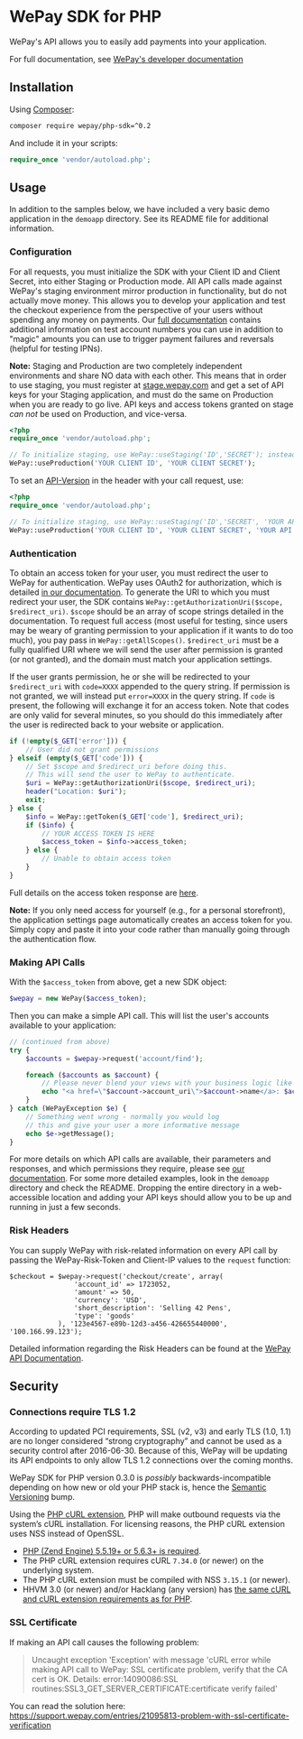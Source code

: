WePay SDK for PHP
=============

WePay's API allows you to easily add payments into your application.

For full documentation, see [WePay's developer documentation](https://www.wepay.com/developer)

Installation
------------

Using [Composer]:
```bash
composer require wepay/php-sdk=^0.2
```

And include it in your scripts:

```php
require_once 'vendor/autoload.php';
```


Usage
-----

In addition to the samples below, we have included a very basic demo application in the `demoapp` directory. See its README file for additional information.

### Configuration ###

For all requests, you must initialize the SDK with your Client ID and Client Secret, into either Staging or Production mode. All API calls made against WePay's staging environment mirror production in functionality, but do not actually move money. This allows you to develop your application and test the checkout experience from the perspective of your users without spending any money on payments.  Our [full documentation](https://www.wepay.com/developer) contains additional information on test account numbers you can use in addition to "magic" amounts you can use to trigger payment failures and reversals (helpful for testing IPNs).

**Note:** Staging and Production are two completely independent environments and share NO data with each other. This means that in order to use staging, you must register at [stage.wepay.com](https://stage.wepay.com/developer) and get a set of API keys for your Staging application, and must do the same on Production when you are ready to go live. API keys and access tokens granted on stage *can not* be used on Production, and vice-versa.

```php
<?php
require_once 'vendor/autoload.php';

// To initialize staging, use WePay::useStaging('ID','SECRET'); instead.
WePay::useProduction('YOUR CLIENT ID', 'YOUR CLIENT SECRET'); 
```

To set an [API-Version](https://www.wepay.com/developer/reference/versioning) in the header with your call request, use:

```php
<?php
require_once 'vendor/autoload.php';

// To initialize staging, use WePay::useStaging('ID','SECRET', 'YOUR API VERSION'); instead.
WePay::useProduction('YOUR CLIENT ID', 'YOUR CLIENT SECRET', 'YOUR API VERSION');
```


### Authentication ###

To obtain an access token for your user, you must redirect the user to WePay for authentication. WePay uses OAuth2 for authorization, which is detailed [in our documentation](https://www.wepay.com/developer/reference/oauth2). To generate the URI to which you must redirect your user, the SDK contains `WePay::getAuthorizationUri($scope, $redirect_uri)`. `$scope` should be an array of scope strings detailed in the documentation. To request full access (most useful for testing, since users may be weary of granting permission to your application if it wants to do too much), you pay pass in `WePay::getAllScopes()`. `$redirect_uri` must be a fully qualified URI where we will send the user after permission is granted (or not granted), and the domain must match your application settings.

If the user grants permission, he or she will be redirected to your `$redirect_uri` with `code=XXXX` appended to the query string. If permission is not granted, we will instead put `error=XXXX` in the query string. If `code` is present, the following will exchange it for an access token. Note that codes are only valid for several minutes, so you should do this immediately after the user is redirected back to your website or application.

```php
if (!empty($_GET['error'])) {
    // User did not grant permissions
} elseif (empty($_GET['code'])) {
    // Set $scope and $redirect_uri before doing this.
    // This will send the user to WePay to authenticate.
    $uri = WePay::getAuthorizationUri($scope, $redirect_uri);
    header("Location: $uri");
    exit;
} else {
    $info = WePay::getToken($_GET['code'], $redirect_uri);
    if ($info) {
        // YOUR ACCESS TOKEN IS HERE
        $access_token = $info->access_token;
    } else {
        // Unable to obtain access token
    }
}
```

Full details on the access token response are [here](https://www.wepay.com/developer/reference/oauth2#token).

**Note:** If you only need access for yourself (e.g., for a personal storefront), the application settings page automatically creates an access token for you. Simply copy and paste it into your code rather than manually going through the authentication flow.

### Making API Calls ###

With the `$access_token` from above, get a new SDK object:

```php
$wepay = new WePay($access_token);
```

Then you can make a simple API call. This will list the user's accounts available to your application:

```php
// (continued from above)
try {
    $accounts = $wepay->request('account/find');

    foreach ($accounts as $account) {
        // Please never blend your views with your business logic like this!
        echo "<a href=\"$account->account_uri\">$account->name</a>: $account->description <br />";
    }
} catch (WePayException $e) {
    // Something went wrong - normally you would log
    // this and give your user a more informative message
    echo $e->getMessage();
}
```

For more details on which API calls are available, their parameters and responses, and which permissions they require,
please see [our documentation](https://www.wepay.com/developer/reference). For some more detailed examples, look in the 
`demoapp` directory and check the README. Dropping the entire directory in a web-accessible location and adding your 
API keys should allow you to be up and running in just a few seconds.

### Risk Headers ###

You can supply WePay with risk-related information on every API call by passing the WePay-Risk-Token and Client-IP values to the `request` function:

```
$checkout = $wepay->request('checkout/create', array(
                'account_id' => 1723052,
                'amount' => 50,
                'currency': 'USD',
                'short_description': 'Selling 42 Pens',
                'type': 'goods'
            ), '123e4567-e89b-12d3-a456-426655440000', '100.166.99.123');
```

Detailed information regarding the Risk Headers can be found at the [WePay API Documentation](https://developer.wepay.com/reference/risk_headers).

Security
--------

### Connections require TLS 1.2 ###

According to updated PCI requirements, SSL (v2, v3) and early TLS (1.0, 1.1) are no longer considered “strong 
cryptography” and cannot be used as a security control after 2016-06-30. Because of this, WePay will be updating its API 
endpoints to only allow TLS 1.2 connections over the coming months.

WePay SDK for PHP version 0.3.0 is _possibly_ backwards-incompatible depending on how new or old your PHP stack is, 
hence the [Semantic Versioning](http://semver.org) bump.

Using the [PHP cURL extension](https://secure.php.net/manual/en/intro.curl.php), PHP will make outbound requests via the 
system’s cURL installation. For licensing reasons, the PHP cURL extension uses NSS instead of OpenSSL.

* [PHP (Zend Engine) 5.5.19+ or 5.6.3+ is required](https://secure.php.net/manual/en/curl.constants.php).
* The PHP cURL extension requires cURL `7.34.0` (or newer) on the underlying system.
* The PHP cURL extension must be compiled with NSS `3.15.1` (or newer).
* HHVM 3.0 (or newer) and/or Hacklang (any version) has [the same cURL and cURL extension requirements as for 
  PHP](https://twitter.com/SaraMG/status/631654826426798081).


### SSL Certificate ###

If making an API call causes the following problem:

> Uncaught exception 'Exception' with message 'cURL error while making API call to WePay: SSL certificate problem, verify that the CA cert is OK. Details: error:14090086:SSL routines:SSL3_GET_SERVER_CERTIFICATE:certificate verify failed'

You can read the solution here: https://support.wepay.com/entries/21095813-problem-with-ssl-certificate-verification

  [Composer]: http://getcomposer.org
